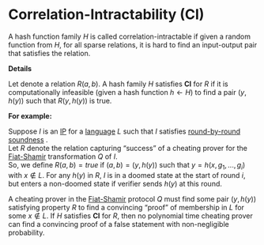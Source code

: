 # Correlation-Intractability (CI)

A hash function family $H$ is called correlation-intractable if given a random function from $H$, for all sparse relations, it is hard
to find an input-output pair that satisfies the relation.

**Details**

Let denote a relation $R(a, b)$. A hash family $H$ satisfies **CI** for $R$ if it is computationally infeasible (given a hash function
$h \leftarrow H$) to
find a pair $(y, h(y))$ such that $R(y, h(y))$ is true.

**For example:**

Suppose $I$ is an [IP](ip.md) for a [language](language.md) $L$ such that $I$ satisfies
[round-by-round soundness](../articles/proofs-arguments-and-zero-knowledge/chapter_5.md#Round-by-round%20Soundness%20Requirements) .\
Let $R$ denote the relation capturing “success” of a cheating prover for the [Fiat-Shamir](fiat_shamir.md) transformation $Q$ of $I$.\
So, we define $R(a, b) = true$ if $(a, b) = (y, h(y))$ such that $y = h(x, g_1,...,g_i)$ with $x \notin L$. For any $h(y)$ in $R$,
$I$ is in a doomed state at the start of round $i$, but enters a non-doomed state if verifier sends $h(y)$ at this round.

A cheating prover in the [Fiat-Shamir](fiat_shamir.md) protocol $Q$ must find some pair $(y,h(y))$ satisfying property $R$ to find a
convincing “proof” of membership in $L$ for some $x \notin L$.
If $H$ satisfies **CI** for $R$, then no polynomial time cheating prover can find a convincing proof of a false statement with
non-negligible probability.
